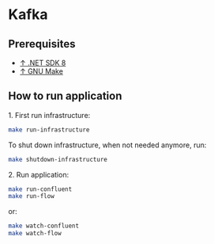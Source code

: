 # Kafka

## Prerequisites

- [↑ .NET SDK 8](https://dotnet.microsoft.com/en-us/download/dotnet/8.0)
- [↑ GNU Make](https://www.gnu.org/software/make)

## How to run application

1\. First run infrastructure:

```bash
make run-infrastructure
```

To shut down infrastructure, when not needed anymore, run:

```bash
make shutdown-infrastructure
```

2\. Run application:

```bash
make run-confluent
make run-flow
```
or:

```bash
make watch-confluent
make watch-flow
```
